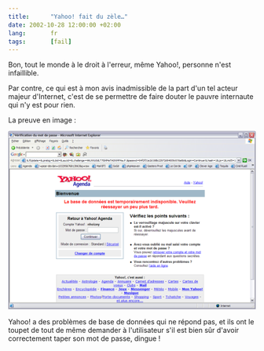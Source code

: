 ```yaml
--- 
title:      "Yahoo! fait du zèle…" 
date: 2002-10-28 12:00:00 +02:00
lang:       fr 
tags:       [fail]
---
```




Bon, tout le monde à le droit à l'erreur, même Yahoo!, personne n'est infaillible.

Par contre, ce qui est à mon avis inadmissible de la part d'un tel acteur majeur d'Internet, c'est de se permettre de faire douter le pauvre internaute qui n'y est pour rien.

La preuve en image :

![](doc-136.png "Yahoo! fait du zèle")

Yahoo! a des problèmes de base de données qui ne répond pas, et ils ont le toupet de tout de même demander à l'utilisateur s'il est bien sûr d'avoir correctement taper son mot de passe, dingue !
